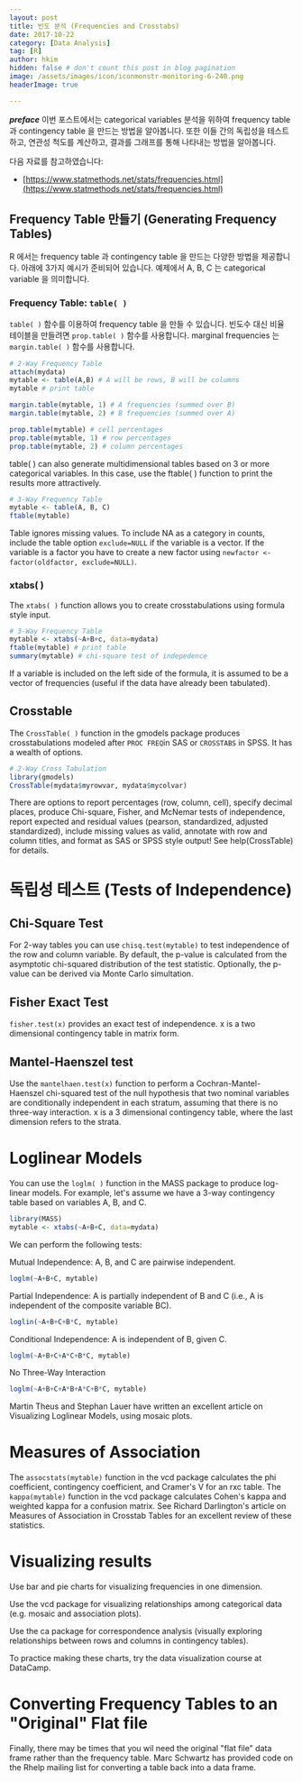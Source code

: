 ```yaml
---
layout: post  
title: 빈도 분석 (Frequencies and Crosstabs)
date: 2017-10-22  
category: [Data Analysis]  
tag: [R]  
author: hkim  
hidden: false # don't count this post in blog pagination  
image: /assets/images/icon/iconmonstr-monitoring-6-240.png
headerImage: true

---
```


***preface*** 이번 포스트에서는 categorical variables 분석을 위하여 frequency table 과 contingency table 을 만드는 방법을 알아봅니다. 또한 이들 간의 독립성을 테스트하고, 연관성 척도를 계산하고, 결과를 그래프를 통해 나타내는 방법을 알아봅니다.

다음 자료를 참고하였습니다:  
- [https://www.statmethods.net/stats/frequencies.html](https://www.statmethods.net/stats/frequencies.html)


## Frequency Table 만들기 (Generating Frequency Tables)

R 에서는 frequency table 과 contingency table 을 만드는 다양한 방법을 제공합니다. 아래에 3가지 예시가 준비되어 있습니다. 예제에서 A, B, C 는 categorical variable 을 의미합니다.


### Frequency Table: `table( )`

`table( )` 함수를 이용하여 frequency table 을 만들 수 있습니다. 빈도수 대신 비율 테이블을 만들려면 `prop.table( )` 함수를 사용합니다. marginal frequencies 는 `margin.table( )` 함수를 사용합니다.

```r
# 2-Way Frequency Table
attach(mydata)
mytable <- table(A,B) # A will be rows, B will be columns
mytable # print table

margin.table(mytable, 1) # A frequencies (summed over B)
margin.table(mytable, 2) # B frequencies (summed over A)

prop.table(mytable) # cell percentages
prop.table(mytable, 1) # row percentages
prop.table(mytable, 2) # column percentages
```

table( ) can also generate multidimensional tables based on 3 or more categorical variables. In this case, use the ftable( ) function to print the results more attractively.

```r
# 3-Way Frequency Table
mytable <- table(A, B, C)
ftable(mytable)
```

Table ignores missing values. To include NA as a category in counts, include the table option `exclude=NULL` if the variable is a vector. If the variable is a factor you have to create a new factor using `newfactor <- factor(oldfactor, exclude=NULL)`.

### xtabs( )

The `xtabs( )` function allows you to create crosstabulations using formula style input.

```r
# 3-Way Frequency Table
mytable <- xtabs(~A+B+c, data=mydata)
ftable(mytable) # print table
summary(mytable) # chi-square test of indepedence
```

If a variable is included on the left side of the formula, it is assumed to be a vector of frequencies (useful if the data have already been tabulated).

## Crosstable

The `CrossTable( )` function in the gmodels package produces crosstabulations modeled after `PROC FREQ`in SAS or `CROSSTABS` in SPSS. It has a wealth of options.

```r
# 2-Way Cross Tabulation
library(gmodels)
CrossTable(mydata$myrowvar, mydata$mycolvar)
```

There are options to report percentages (row, column, cell), specify decimal places, produce Chi-square, Fisher, and McNemar tests of independence, report expected and residual values (pearson, standardized, adjusted standardized), include missing values as valid, annotate with row and column titles, and format as SAS or SPSS style output!
See help(CrossTable) for details.


# 독립성 테스트 (Tests of Independence)

## Chi-Square Test

For 2-way tables you can use `chisq.test(mytable)` to test independence of the row and column variable. By default, the p-value is calculated from the asymptotic chi-squared distribution of the test statistic. Optionally, the p-value can be derived via Monte Carlo simultation.

## Fisher Exact Test
`fisher.test(x)` provides an exact test of independence. x is a two dimensional contingency table in matrix form.

## Mantel-Haenszel test
Use the `mantelhaen.test(x)` function to perform a Cochran-Mantel-Haenszel chi-squared test of the null hypothesis that two nominal variables are conditionally independent in each stratum, assuming that there is no three-way interaction. x is a 3 dimensional contingency table, where the last dimension refers to the strata.

# Loglinear Models
You can use the `loglm( )` function in the MASS package to produce log-linear models. For example, let's assume we have a 3-way contingency table based on variables A, B, and C.

```r
library(MASS)
mytable <- xtabs(~A+B+C, data=mydata)
```

We can perform the following tests:

Mutual Independence: A, B, and C are pairwise independent.

```r
loglm(~A+B+C, mytable)
```

Partial Independence: A is partially independent of B and C (i.e., A is independent of the composite variable BC).

```r
loglin(~A+B+C+B*C, mytable)
```

Conditional Independence: A is independent of B, given C.

```r
loglm(~A+B+C+A*C+B*C, mytable)
```

No Three-Way Interaction

```r
loglm(~A+B+C+A*B+A*C+B*C, mytable)
```

Martin Theus and Stephan Lauer have written an excellent article on Visualizing Loglinear Models, using mosaic plots.

# Measures of Association
The `assocstats(mytable)` function in the vcd package calculates the phi coefficient, contingency coefficient, and Cramer's V for an rxc table. The `kappa(mytable)` function in the vcd package calculates Cohen's kappa and weighted kappa for a confusion matrix. See Richard Darlington's article on Measures of Association in Crosstab Tables for an excellent review of these statistics.

# Visualizing results
Use bar and pie charts for visualizing frequencies in one dimension.

Use the vcd package for visualizing relationships among categorical data (e.g. mosaic and association plots).

Use the ca package for correspondence analysis (visually exploring relationships between rows and columns in contingency tables).

To practice making these charts, try the data visualization course at DataCamp.

# Converting Frequency Tables to an "Original" Flat file
Finally, there may be times that you wil need the original "flat file" data frame rather than the frequency table. Marc Schwartz has provided code on the Rhelp mailing list for converting a table back into a data frame.
